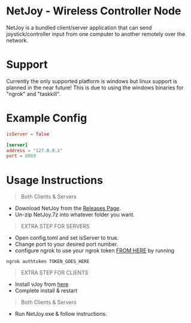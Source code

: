 ﻿# NetJoy - Wireless Controller Node
NetJoy is a bundled client/server application that can send joystick/controller input
from one computer to another remotely over the network.

# Support
Currently the only supported platform is windows but linux support
is planned in the near future! This is due to using the windows binaries for "ngrok" and "taskkill".


# Example Config
````toml
isServer = false

[server]
address = "127.0.0.1"
port = 6069
````

# Usage Instructions
> Both Clients & Servers
* Download NetJoy from the [Releases Page](https://github.com/QuillDev/NetJoy/releases).
* Un-zip NetJoy.7z into whatever folder you want.
> EXTRA STEP FOR SERVERS
* Open config.toml and set isServer to true.
* Change port to your desired port number.
* configure ngrok to use your ngrok token [FROM HERE](https://ngrok.com/) by running 
```
ngrok authtoken TOKEN_GOES_HERE
```

> EXTRA STEP FOR CLIENTS
* Install vJoy from [here](http://vjoystick.sourceforge.net/site/index.php/download-a-install/download)
* Complete install & restart
> Both Clients & Servers
* Run NetJoy.exe & follow instructions.
